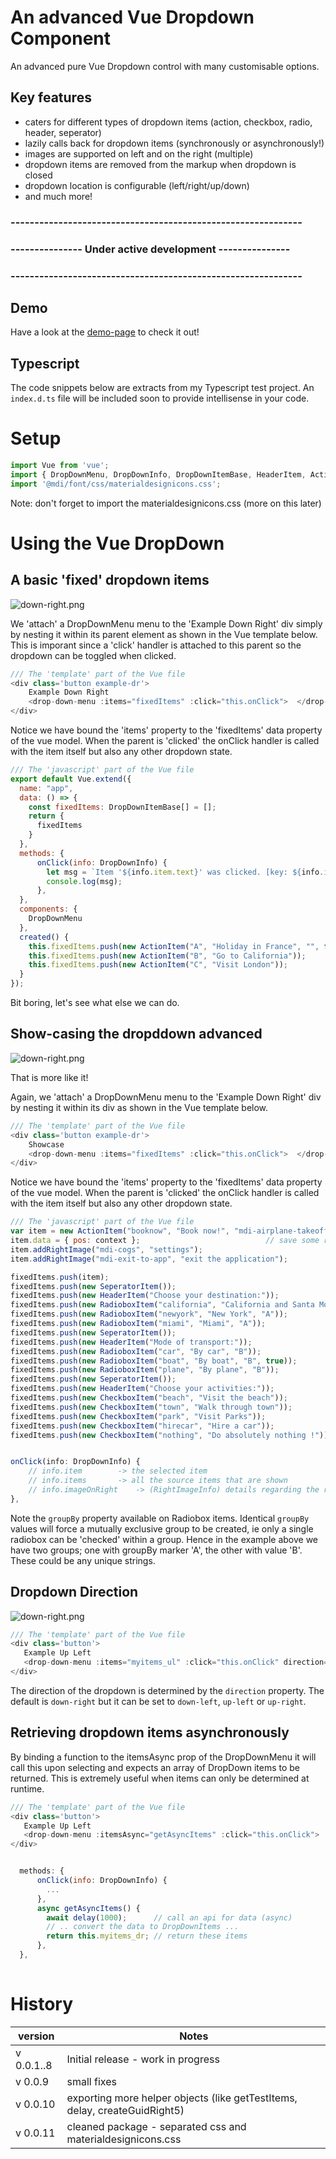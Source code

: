 # An advanced Vue Dropdown Component 

An advanced pure Vue Dropdown control with many customisable options.

## Key features
* caters for different types of dropdown items (action, checkbox, radio, header, seperator) 
* lazily calls back for dropdown items (synchronously or asynchronously!)
* images are supported on left and on the right (multiple)
* dropdown items are removed from the markup when dropdown is closed
* dropdown location is configurable (left/right/up/down)
* and much more!

### -------------------------------------------------------------
### --------------- Under active development ---------------
### -------------------------------------------------------------


## Demo
Have a look at the [demo-page](http://www.vuedropdown.marcelheeremans.com) to check it out!

## Typescript
The code snippets below are extracts from my Typescript test project.  An `index.d.ts` file will be included soon to provide intellisense in your code.

# Setup

```javascript
import Vue from 'vue';
import { DropDownMenu, DropDownInfo, DropDownItemBase, HeaderItem, ActionItem, CheckboxItem, RadioboxItem, SeperatorItem } from "vue-dropdown-advanced";
import '@mdi/font/css/materialdesignicons.css';
```
Note: don't forget to import the materialdesignicons.css (more on this later)

# Using the Vue DropDown

## A basic 'fixed' dropdown items

![down-right.png](http://www.vuedropdown.marcelheeremans.com/pics/down-right.png)

We 'attach' a DropDownMenu menu to the 'Example Down Right' div simply by nesting it within its parent element as shown in the Vue template below.  This is imporant since a 'click' handler is attached to this parent so the dropdown can be toggled when clicked.

```javascript
/// The 'template' part of the Vue file
<div class='button example-dr'>
	Example Down Right
	<drop-down-menu :items="fixedItems" :click="this.onClick">  </drop-down-menu>
</div>
```

Notice we have bound the 'items' property to the 'fixedItems' data property of the vue model.  When the parent is 'clicked' the onClick handler is called with the item itself but also any other dropdown state.

```javascript
/// The 'javascript' part of the Vue file		
export default Vue.extend({
  name: "app",
  data: () => {
    const fixedItems: DropDownItemBase[] = [];
    return {
      fixedItems
    }
  },
  methods: {
      onClick(info: DropDownInfo) {
        let msg = `Item '${info.item.text}' was clicked. [key: ${info.item.key}] `;
        console.log(msg);
      },
  },
  components: {
    DropDownMenu
  },
  created() {
    this.fixedItems.push(new ActionItem("A", "Holiday in France", "", false, _ => alert(_.key)));
    this.fixedItems.push(new ActionItem("B", "Go to California"));
    this.fixedItems.push(new ActionItem("C", "Visit London"));
  }
});
```
Bit boring, let's see what else we can do. 

## Show-casing the dropddown advanced

![down-right.png](http://www.vuedropdown.marcelheeremans.com/pics/showcase.png)

That is more like it!

Again, we 'attach' a DropDownMenu menu to the 'Example Down Right' div by nesting it within its div as shown in the Vue template below.

```javascript
/// The 'template' part of the Vue file
<div class='button example-dr'>
	Showcase
	<drop-down-menu :items="fixedItems" :click="this.onClick">  </drop-down-menu>
</div>
```

Notice we have bound the 'items' property to the 'fixedItems' data property of the vue model.  When the parent is 'clicked' the onClick handler is called with the item itself but also any other dropdown state.

```javascript
/// The 'javascript' part of the Vue file		
var item = new ActionItem("booknow", "Book now!", "mdi-airplane-takeoff");
item.data = { pos: context };                            // save some random data with this item..
item.addRightImage("mdi-cogs", "settings");
item.addRightImage("mdi-exit-to-app", "exit the application");

fixedItems.push(item);
fixedItems.push(new SeperatorItem());
fixedItems.push(new HeaderItem("Choose your destination:"));
fixedItems.push(new RadioboxItem("california", "California and Santa Monica", "A"));
fixedItems.push(new RadioboxItem("newyork", "New York", "A"));
fixedItems.push(new RadioboxItem("miami", "Miami", "A"));
fixedItems.push(new SeperatorItem());
fixedItems.push(new HeaderItem("Mode of transport:"));
fixedItems.push(new RadioboxItem("car", "By car", "B"));
fixedItems.push(new RadioboxItem("boat", "By boat", "B", true));
fixedItems.push(new RadioboxItem("plane", "By plane", "B"));
fixedItems.push(new SeperatorItem());
fixedItems.push(new HeaderItem("Choose your activities:"));
fixedItems.push(new CheckboxItem("beach", "Visit the beach"));
fixedItems.push(new CheckboxItem("town", "Walk through town"));
fixedItems.push(new CheckboxItem("park", "Visit Parks"));
fixedItems.push(new CheckboxItem("hirecar", "Hire a car"));
fixedItems.push(new CheckboxItem("nothing", "Do absolutely nothing !"));
```

```javascript

onClick(info: DropDownInfo) {
	// info.item		-> the selected item
	// info.items		-> all the source items that are shown
	// info.imageOnRight	-> (RightImageInfo) details regarding the right image if it was clicked
},

```

Note the `groupBy` property available on Radiobox items.  Identical `groupBy` values will force a mutually exclusive group to be created, ie only a single radiobox can be 'checked' within a group. Hence in the example above we have two groups; one with groupBy marker 'A', the other with value 'B'.  These could be any unique strings.
			


## Dropdown Direction

![down-right.png](http://www.vuedropdown.marcelheeremans.com/pics/merged.png)

```javascript
/// The 'template' part of the Vue file
<div class='button'>
   Example Up Left
   <drop-down-menu :items="myitems_ul" :click="this.onClick" direction="up-left"></drop-down-menu>
</div>
```
The direction of the dropdown is determined by the `direction` property.  The default is `down-right` but it can be set to `down-left`, `up-left` or `up-right`.

## Retrieving dropdown items asynchronously

By binding a function to the itemsAsync prop of the DropDownMenu it will call this upon selecting and expects an array of DropDown items to be returned.  This is extremely useful when items can only be determined at runtime.

```javascript
/// The 'template' part of the Vue file
<div class='button'>
   Example Up Left
   <drop-down-menu :itemsAsync="getAsyncItems" :click="this.onClick">  </drop-down-menu>
</div>
```

```javascript

  methods: {
      onClick(info: DropDownInfo) {
        ...
      },
      async getAsyncItems() {
        await delay(1000);      // call an api for data (async)
        // .. convert the data to DropDownItems ...
        return this.myitems_dr; // return these items
      },
  },
		
```


# History

|version | Notes |
| ---- | ------ |
v 0.0.1..8 | Initial release - work in progress
v 0.0.9 | small fixes
v 0.0.10 | exporting more helper objects (like getTestItems, delay, createGuidRight5)
v 0.0.11 | cleaned package - separated css and materialdesignicons.css

